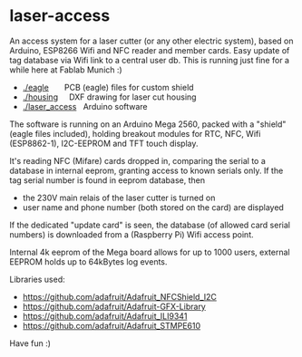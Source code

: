 # laser-access

An access system for a laser cutter (or any other electric system), based on Arduino, ESP8266 Wifi and NFC reader and member cards.
Easy update of tag database via Wifi link to a central user db. This is running just fine for a while here at Fablab Munich :)

* [./eagle](https://github.com/hierle/laser-access/eagle/) &nbsp;&nbsp;&nbsp;&nbsp;&nbsp; PCB (eagle) files for custom shield
* [./housing](https://github.com/hierle/laser-access/housing/) &nbsp;&nbsp;&nbsp; DXF drawing for laser cut housing
* [./laser_access](https://github.com/hierle/laser-access/laser_access/) &nbsp; Arduino software

The software is running on an Arduino Mega 2560, packed with a "shield" (eagle files included),
holding breakout modules for RTC, NFC, Wifi (ESP8862-1), I2C-EEPROM and TFT touch display.

It's reading NFC (Mifare) cards dropped in, comparing the serial to a database in internal eeprom,
granting access to known serials only. If the tag serial number is found in eeprom database, then
- the 230V main relais of the laser cutter is turned on
- user name and phone number (both stored on the card) are displayed

If the dedicated "update card" is seen, the database (of allowed card serial numbers) is downloaded from a (Raspberry Pi) Wifi access point.

Internal 4k eeprom of the Mega board allows for up to 1000 users, external EEPROM holds up to 64kBytes log events.

Libraries used:

- https://github.com/adafruit/Adafruit_NFCShield_I2C
- https://github.com/adafruit/Adafruit-GFX-Library
- https://github.com/adafruit/Adafruit_ILI9341
- https://github.com/adafruit/Adafruit_STMPE610


Have fun :)
